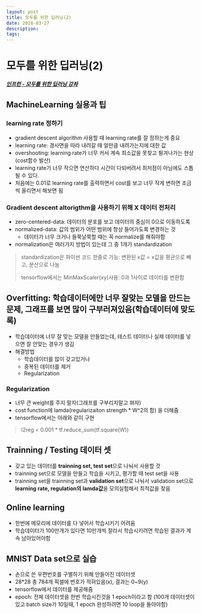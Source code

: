 ```yaml
---
layout: post
title: 모두를 위한 딥러닝(2)
date: 2018-03-27
description:
tags:
---
```


# 모두를 위한 딥러닝(2)
##### [인프런 - 모두를 위한 딥러닝 강좌](https://www.inflearn.com/course/%EA%B8%B0%EB%B3%B8%EC%A0%81%EC%9D%B8-%EB%A8%B8%EC%8B%A0%EB%9F%AC%EB%8B%9D-%EB%94%A5%EB%9F%AC%EB%8B%9D-%EA%B0%95%EC%A2%8C/)

## MachineLearning 실용과 팁

### learning rate 정하기
* gradient descent algorithm 사용할 때 learning rate를 잘 정하는게 중요
* learning rate: 경사면을 따라 내려갈 때 얼만큼 내려가는지에 대한 값
* overshooting: learning rate가 너무 커서 계속 최소값을 못찾고 튕겨나가는 현상(cost함수 발산)
* learning rate가 너무 작으면 연산하다 시간이 다되버려서 최저점이 아님에도 스톱될 수 있다.
* 처음에는 0.01로 learning rate를 출력하면서 cost를 보고 너무 작게 변하면 조금씩 올리면서 해보면 됨

### Gradient descent altorigthm을 사용하기 위해 X 데이터 전처리
* zero-centered-data: 데이터의 분포를 보고 데이터의 중심이 0으로 이동하도록
* normalized-data: 값의 범위가 어떤 범위에 항상 들어가도록 변경하는 것
    * 데이터가 너무 크거나 들쭉날쭉할 때는 꼭 normalize를 해줘야함
* normalization은 여러가지 방법이 있는데 그 중 1개가 standardization
> standardization은 파이썬 코드 한줄로 가능: 변환된 x값 = x값을 평균으로 빼고, 분산으로 나눔
>
> tensorflow에서는 MinMaxScaler(xy)사용: 0과 1사이로 데이터를 변환함

## Overfitting: 학습데이터에만 너무 잘맞는 모델을 만드는 문제, 그래프를 보면 많이 구부러져있음(학습데이터에 맞도록)
* 학습데이터에 너무 잘 맞는 모델을 만들었는데, 테스트 데이터나 실제 데이터를 넣으면 잘 안맞는 경우가 생김
* 해결방법
    * 학습데이터를 많이 갖고있거나
    * 중복된 데이터를 제거
    * Regularization

### Regularization
* 너무 큰 weight를 주지 말자(그래프를 구부리지말고 펴자)
* cost function에 lamda(regularizaiton strength * W^2의 합) 을 더해줌
* tensorflow에서는 아래와 같이 구현
> l2reg = 0.001 * tf.reduce_sum(tf.square(W))

## Trainning / Testing 데이터 셋
* 갖고 있는 데이터를 **trainning set, test set**으로 나눠서 사용할 것
* trainning set으로 모델을 만들고 학습을 시키고, 평가할 때 test set을 사용
* trainning set을 trainning set과 **validation set**으로 나눠서 validation set으로 **learning rate, regulation의 lamda값**을 모의실험해서 최적값을 찾음

## Online learning
* 한번에 메모리에 데이터를 다 넣어서 학습시키기 어려움
* 학습데이터가 100만개가 있다면 10만개씩 잘라서 학습시키려면 학습된 결과가 계속 남아있어야함

## MNIST Data set으로 실습
* 손으로 쓴 우편번호를 구별하기 위해 만들어진 데이터셋
* 28*28 총 784개 픽셀에 번호가 적혀있음(x), 결과는 0~9(y)
* tensorflow에서 데이터를 제공해줌
* epoch: 전체 데이터셋을 한번 학습시킨것을 1 epoch이라고 함 (100개 데이터셋이 있고 batch size가 10일때, 1 epoch 완성하려면 10 loop을 돌아야함)




